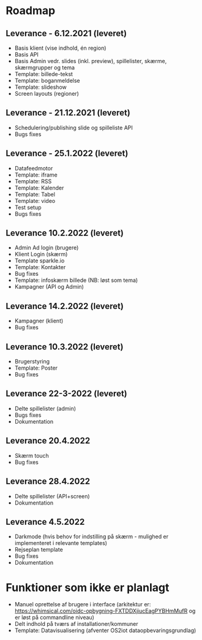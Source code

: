# Roadmap

## Leverance - 6.12.2021 (leveret)
*	Basis klient (vise indhold, én region)
*	Basis API
*	Basis Admin vedr. slides (inkl. preview), spillelister, skærme, skærmgrupper og tema
*	Template: billede-tekst
*	Template: boganmeldelse
*	Template: slideshow
*	Screen layouts (regioner) 

## Leverance - 21.12.2021 (leveret)
*	Schedulering/publishing slide og spilleliste API
*	Bugs fixes	

## Leverance - 25.1.2022 (leveret)
*	Datafeedmotor  
*	Template: iframe
*	Template: RSS
*	Template: Kalender
*	Template: Tabel 
*	Template: video
*	Test setup
*	Bugs fixes

## Leverance 10.2.2022 (leveret)
*	Admin Ad login (brugere)
*	Klient Login (skærm)
*	Template sparkle.io
*	Template: Kontakter
*	Bug fixes
*	Template: infoskærm billede (NB: løst som tema)
*	Kampagner (API og Admin)

## Leverance 14.2.2022 (leveret)
*	Kampagner (klient) 
*	Bug fixes

## Leverance 10.3.2022 (leveret)
*	Brugerstyring
*	Template: Poster
*	Bug fixes

## Leverance 22-3-2022 (leveret)
*	Delte spillelister (admin)
*	Bugs fixes
*	Dokumentation

## Leverance 20.4.2022
*	Skærm touch
*	Bug fixes

## Leverance 28.4.2022 
*	Delte spillelister (API+screen)
*	Dokumentation

## Leverance 4.5.2022
*	Darkmode (hvis behov for indstilling på skærm - mulighed er implementeret i relevante templates)
*	Rejseplan template
*	Bug fixes
*	Dokumentation

# Funktioner som ikke er planlagt
* Manuel oprettelse af brugere i interface (arkitektur er: https://whimsical.com/oidc-opbygning-FXTDDXjiucEagPYBHmMufR og er løst på commandline niveau)
* Delt indhold på tværs af installationer/kommuner
* Template: Datavisualisering (afventer OS2iot dataopbevaringsgrundlag)



